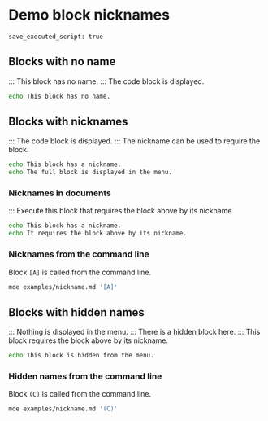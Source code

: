 # Demo block nicknames

```opts :(document_options)
save_executed_script: true
```

## Blocks with no name
::: This block has no name.
::: The code block is displayed.

```bash
echo This block has no name.
```

## Blocks with nicknames
::: The code block is displayed.
::: The nickname can be used to require the block.

```bash :[A]
echo This block has a nickname.
echo The full block is displayed in the menu.
```

### Nicknames in documents
::: Execute this block that requires the block above by its nickname.
```bash :[B] +[A]
echo This block has a nickname.
echo It requires the block above by its nickname.
```

### Nicknames from the command line
Block `[A]` is called from the command line.
```bash
mde examples/nickname.md '[A]'
```

## Blocks with hidden names
::: Nothing is displayed in the menu.
::: There is a hidden block here.
::: This block requires the block above by its nickname.
```bash :(C) +[A]
echo This block is hidden from the menu.
```

### Hidden names from the command line
Block `(C)` is called from the command line.
```bash
mde examples/nickname.md '(C)'
```
